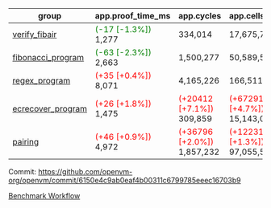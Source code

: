 | group | app.proof_time_ms | app.cycles | app.cells_used | leaf.proof_time_ms | leaf.cycles | leaf.cells_used |
| -- | -- | -- | -- | -- | -- | -- |
| [verify_fibair](https://github.com/openvm-org/openvm/blob/benchmark-results/benchmarks-pr/1603/verify_fibair-6150e4c9ab0eaf4b00311c6799785eeec16703b9.md) |<span style='color: green'>(-17 [-1.3%])</span> 1,277 |  334,014 |  17,675,762 |- | - | - |
| [fibonacci_program](https://github.com/openvm-org/openvm/blob/benchmark-results/benchmarks-pr/1603/fibonacci-6150e4c9ab0eaf4b00311c6799785eeec16703b9.md) |<span style='color: green'>(-63 [-2.3%])</span> 2,663 |  1,500,277 |  50,589,503 |- | - | - |
| [regex_program](https://github.com/openvm-org/openvm/blob/benchmark-results/benchmarks-pr/1603/regex-6150e4c9ab0eaf4b00311c6799785eeec16703b9.md) |<span style='color: red'>(+35 [+0.4%])</span> 8,071 |  4,165,226 |  166,511,152 |- | - | - |
| [ecrecover_program](https://github.com/openvm-org/openvm/blob/benchmark-results/benchmarks-pr/1603/ecrecover-6150e4c9ab0eaf4b00311c6799785eeec16703b9.md) |<span style='color: red'>(+26 [+1.8%])</span> 1,475 | <span style='color: red'>(+20412 [+7.1%])</span> 309,859 | <span style='color: red'>(+672913 [+4.7%])</span> 15,143,099 |- | - | - |
| [pairing](https://github.com/openvm-org/openvm/blob/benchmark-results/benchmarks-pr/1603/pairing-6150e4c9ab0eaf4b00311c6799785eeec16703b9.md) |<span style='color: red'>(+46 [+0.9%])</span> 4,972 | <span style='color: red'>(+36796 [+2.0%])</span> 1,857,232 | <span style='color: red'>(+1223114 [+1.3%])</span> 97,055,521 |- | - | - |


Commit: https://github.com/openvm-org/openvm/commit/6150e4c9ab0eaf4b00311c6799785eeec16703b9

[Benchmark Workflow](https://github.com/openvm-org/openvm/actions/runs/14722223742)
